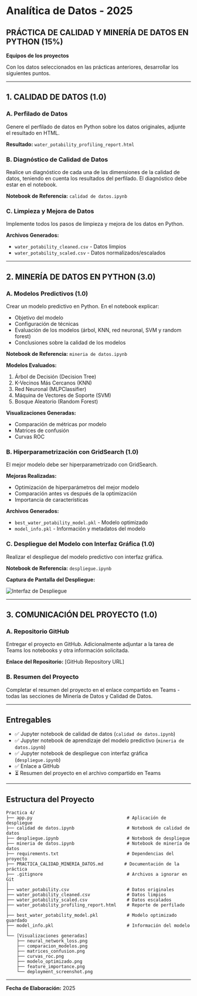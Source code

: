 # Analítica de Datos - 2025

## PRÁCTICA DE CALIDAD Y MINERÍA DE DATOS EN PYTHON (15%)

**Equipos de los proyectos**

Con los datos seleccionados en las prácticas anteriores, desarrollar los siguientes puntos.

---

## 1. CALIDAD DE DATOS (1.0)

### A. Perfilado de Datos
Genere el perfilado de datos en Python sobre los datos originales, adjunte el resultado en HTML.

**Resultado:** `water_potability_profiling_report.html`

### B. Diagnóstico de Calidad de Datos
Realice un diagnóstico de cada una de las dimensiones de la calidad de datos, teniendo en cuenta los resultados del perfilado. El diagnóstico debe estar en el notebook.

**Notebook de Referencia:** `calidad de datos.ipynb`

### C. Limpieza y Mejora de Datos
Implemente todos los pasos de limpieza y mejora de los datos en Python.

**Archivos Generados:**
- `water_potability_cleaned.csv` - Datos limpios
- `water_potability_scaled.csv` - Datos normalizados/escalados

---

## 2. MINERÍA DE DATOS EN PYTHON (3.0)

### A. Modelos Predictivos (1.0)
Crear un modelo predictivo en Python. En el notebook explicar:
- Objetivo del modelo
- Configuración de técnicas
- Evaluación de los modelos (árbol, KNN, red neuronal, SVM y random forest)
- Conclusiones sobre la calidad de los modelos

**Notebook de Referencia:** `mineria de datos.ipynb`

**Modelos Evaluados:**
1. Árbol de Decisión (Decision Tree)
2. K-Vecinos Más Cercanos (KNN)
3. Red Neuronal (MLPClassifier)
4. Máquina de Vectores de Soporte (SVM)
5. Bosque Aleatorio (Random Forest)

**Visualizaciones Generadas:**
- Comparación de métricas por modelo
- Matrices de confusión
- Curvas ROC

### B. Hiperparametrización con GridSearch (1.0)
El mejor modelo debe ser hiperparametrizado con GridSearch.

**Mejoras Realizadas:**
- Optimización de hiperparámetros del mejor modelo
- Comparación antes vs después de la optimización
- Importancia de características

**Archivos Generados:**
- `best_water_potability_model.pkl` - Modelo optimizado
- `model_info.pkl` - Información y metadatos del modelo

### C. Despliegue del Modelo con Interfaz Gráfica (1.0)
Realizar el despliegue del modelo predictivo con interfaz gráfica.

**Notebook de Referencia:** `despliegue.ipynb`

**Captura de Pantalla del Despliegue:**

![Interfaz de Despliegue](./deployment_screenshot.png)

---

## 3. COMUNICACIÓN DEL PROYECTO (1.0)

### A. Repositorio GitHub
Entregar el proyecto en GitHub. Adicionalmente adjuntar a la tarea de Teams los notebooks y otra información solicitada.

**Enlace del Repositorio:** [GitHub Repository URL]

### B. Resumen del Proyecto
Completar el resumen del proyecto en el enlace compartido en Teams - todas las secciones de Minería de Datos y Calidad de Datos.

---

## Entregables

- ✅ Jupyter notebook de calidad de datos (`calidad de datos.ipynb`)
- ✅ Jupyter notebook de aprendizaje del modelo predictivo (`mineria de datos.ipynb`)
- ✅ Jupyter notebook de despliegue con interfaz gráfica (`despliegue.ipynb`)
- ✅ Enlace a GitHub
- ⏳ Resumen del proyecto en el archivo compartido en Teams

---

## Estructura del Proyecto

```
Practica 4/
├── app.py                                    # Aplicación de despliegue
├── calidad de datos.ipynb                    # Notebook de calidad de datos
├── despliegue.ipynb                          # Notebook de despliegue
├── mineria de datos.ipynb                    # Notebook de minería de datos
├── requirements.txt                          # Dependencias del proyecto
├── PRACTICA_CALIDAD_MINERIA_DATOS.md        # Documentación de la práctica
├── .gitignore                                # Archivos a ignorar en Git
│
├── water_potability.csv                      # Datos originales
├── water_potability_cleaned.csv              # Datos limpios
├── water_potability_scaled.csv               # Datos escalados
├── water_potability_profiling_report.html    # Reporte de perfilado
│
├── best_water_potability_model.pkl           # Modelo optimizado guardado
├── model_info.pkl                            # Información del modelo
│
└── [Visualizaciones generadas]
    ├── neural_network_loss.png
    ├── comparacion_modelos.png
    ├── matrices_confusion.png
    ├── curvas_roc.png
    ├── modelo_optimizado.png
    ├── feature_importance.png
    └── deployment_screenshot.png
```

---

**Fecha de Elaboración:** 2025
